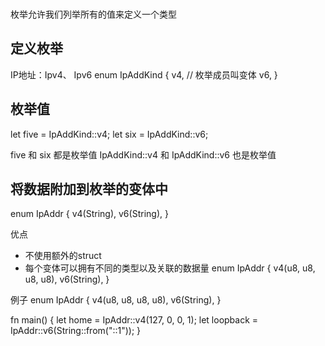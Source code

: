 ###
枚举允许我们列举所有的值来定义一个类型

## 定义枚举
IP地址：Ipv4、 Ipv6
enum IpAddKind {
  v4,      // 枚举成员叫变体
  v6,
}

## 枚举值
let five = IpAddKind::v4;
let six = IpAddKind::v6;

five 和 six  都是枚举值   IpAddKind::v4 和 IpAddKind::v6 也是枚举值


## 将数据附加到枚举的变体中
enum IpAddr {
  v4(String),
  v6(String),
}

优点 
- 不使用额外的struct
- 每个变体可以拥有不同的类型以及关联的数据量
enum IpAddr {
  v4(u8, u8, u8, u8),
  v6(String),
}

例子
enum IpAddr {
  v4(u8, u8, u8, u8),
  v6(String),
}

fn main() {
  let home = IpAddr::v4(127, 0, 0, 1);
  let loopback = IpAddr::v6(String::from("::1"));
}





